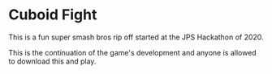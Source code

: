 # Cuboid Fight

This is a fun super smash bros rip off started at the JPS Hackathon of 2020.

This is the continuation of the game's development and anyone is allowed to download this and play.
